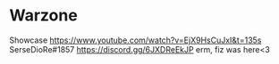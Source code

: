 # Warzone
Showcase https://www.youtube.com/watch?v=EjX9HsCuJxI&t=135s
SerseDioRe#1857
https://discord.gg/6JXDReEkJP
erm, fiz was here<3
